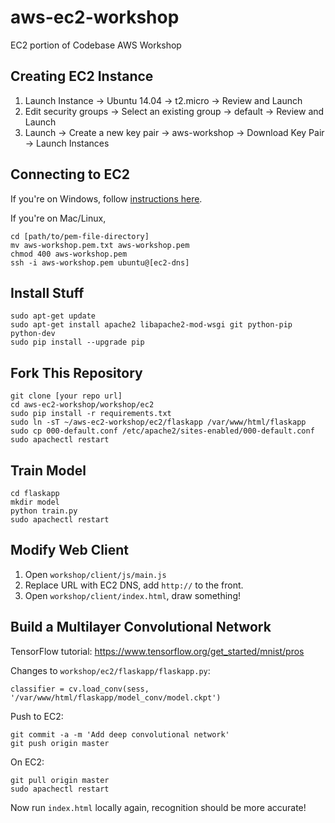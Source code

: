 # aws-ec2-workshop
EC2 portion of Codebase AWS Workshop

## Creating EC2 Instance

1. Launch Instance -> Ubuntu 14.04 -> t2.micro -> Review and Launch
2. Edit security groups -> Select an existing group -> default -> Review and Launch
3. Launch -> Create a new key pair -> aws-workshop -> Download Key Pair -> Launch Instances

## Connecting to EC2

If you're on Windows, follow [instructions here](http://docs.aws.amazon.com/AWSEC2/latest/UserGuide/putty.html).

If you're on Mac/Linux,

```
cd [path/to/pem-file-directory]
mv aws-workshop.pem.txt aws-workshop.pem
chmod 400 aws-workshop.pem
ssh -i aws-workshop.pem ubuntu@[ec2-dns]
```

## Install Stuff

```
sudo apt-get update
sudo apt-get install apache2 libapache2-mod-wsgi git python-pip python-dev
sudo pip install --upgrade pip
```

## Fork This Repository

```
git clone [your repo url]
cd aws-ec2-workshop/workshop/ec2
sudo pip install -r requirements.txt
sudo ln -sT ~/aws-ec2-workshop/ec2/flaskapp /var/www/html/flaskapp
sudo cp 000-default.conf /etc/apache2/sites-enabled/000-default.conf
sudo apachectl restart
```

## Train Model

```
cd flaskapp
mkdir model
python train.py
sudo apachectl restart
```

## Modify Web Client

1. Open `workshop/client/js/main.js`
2. Replace URL with EC2 DNS, add `http://` to the front.
3. Open `workshop/client/index.html`, draw something!

## Build a Multilayer Convolutional Network

TensorFlow tutorial: https://www.tensorflow.org/get_started/mnist/pros

Changes to `workshop/ec2/flaskapp/flaskapp.py`:
```
classifier = cv.load_conv(sess, '/var/www/html/flaskapp/model_conv/model.ckpt')
```

Push to EC2:
```
git commit -a -m 'Add deep convolutional network'
git push origin master
```

On EC2:
```
git pull origin master
sudo apachectl restart
```

Now run `index.html` locally again, recognition should be more accurate!
